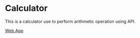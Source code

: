 # Calculator
This is a calculator use to perform arithmetic operation using API.

[Web App](https://calculatorapp-d415f.web.app/)
